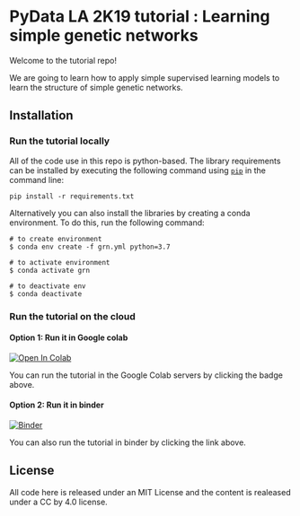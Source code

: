 # PyData LA 2K19 tutorial : Learning simple genetic networks

Welcome to the tutorial repo! 

We are going to learn how to apply simple supervised learning models to learn the structure of simple genetic networks.


## Installation

### Run the tutorial locally

All of the code use in this repo is python-based.
The library requirements can be installed by executing the following command using
[`pip`](pypi.org/project/pip) in the command line:

``` pip install -r requirements.txt ```

Alternatively you can also install the libraries by creating a conda environment.
To do this, run the following command: 

```
# to create environment
$ conda env create -f grn.yml python=3.7

# to activate environment
$ conda activate grn

# to deactivate env
$ conda deactivate

```


### Run the tutorial on the cloud 

#### Option 1: Run it in Google colab

[![Open In Colab](https://colab.research.google.com/assets/colab-badge.svg)](https://colab.research.google.com/github/manuflores/grnlearn_tutorial/)

You can run the tutorial in the Google Colab servers by clicking the badge above. 


#### Option 2: Run it in binder 

[![Binder](https://mybinder.org/badge_logo.svg)](https://mybinder.org/v2/gh/manuflores/grnlearn_tutorial/master)

You can also run the tutorial in binder by clicking the link above. 



## License

All code here is released under an MIT License and the content is realeased under a CC by 4.0 license. 

